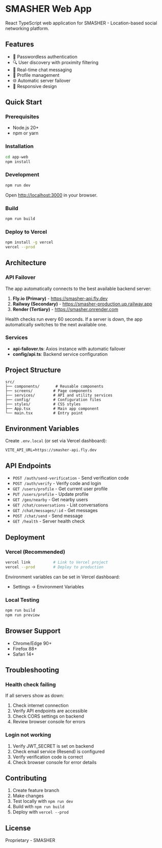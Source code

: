 # SMASHER Web App

React TypeScript web application for SMASHER - Location-based social networking platform.

## Features

- 🔐 Passwordless authentication
- 🔍 User discovery with proximity filtering
- 💬 Real-time chat messaging
- 👤 Profile management
- 🌐 Automatic server failover
- 📱 Responsive design

## Quick Start

### Prerequisites

- Node.js 20+
- npm or yarn

### Installation

```bash
cd app-web
npm install
```

### Development

```bash
npm run dev
```

Open [http://localhost:3000](http://localhost:3000) in your browser.

### Build

```bash
npm run build
```

### Deploy to Vercel

```bash
npm install -g vercel
vercel --prod
```

## Architecture

### API Failover

The app automatically connects to the best available backend server:

1. **Fly.io (Primary)** - https://smasher-api.fly.dev
2. **Railway (Secondary)** - https://smasher-production.up.railway.app
3. **Render (Tertiary)** - https://smasher.onrender.com

Health checks run every 60 seconds. If a server is down, the app automatically switches to the next available one.

### Services

- **api-failover.ts**: Axios instance with automatic failover
- **config/api.ts**: Backend service configuration

## Project Structure

```
src/
├── components/       # Reusable components
├── screens/         # Page components
├── services/        # API and utility services
├── config/          # Configuration files
├── styles/          # CSS styles
├── App.tsx          # Main app component
└── main.tsx         # Entry point
```

## Environment Variables

Create `.env.local` (or set via Vercel dashboard):

```env
VITE_API_URL=https://smasher-api.fly.dev
```

## API Endpoints

- `POST /auth/send-verification` - Send verification code
- `POST /auth/verify` - Verify code and login
- `GET /users/profile` - Get current user profile
- `PUT /users/profile` - Update profile
- `GET /geo/nearby` - Get nearby users
- `GET /chat/conversations` - List conversations
- `GET /chat/messages/:id` - Get messages
- `POST /chat/send` - Send message
- `GET /health` - Server health check

## Deployment

### Vercel (Recommended)

```bash
vercel link          # Link to Vercel project
vercel --prod        # Deploy to production
```

Environment variables can be set in Vercel dashboard:
- Settings → Environment Variables

### Local Testing

```bash
npm run build
npm run preview
```

## Browser Support

- Chrome/Edge 90+
- Firefox 88+
- Safari 14+

## Troubleshooting

### Health check failing

If all servers show as down:
1. Check internet connection
2. Verify API endpoints are accessible
3. Check CORS settings on backend
4. Review browser console for errors

### Login not working

1. Verify JWT_SECRET is set on backend
2. Check email service (Resend) is configured
3. Verify verification code is correct
4. Check browser console for error details

## Contributing

1. Create feature branch
2. Make changes
3. Test locally with `npm run dev`
4. Build with `npm run build`
5. Deploy with `vercel --prod`

## License

Proprietary - SMASHER